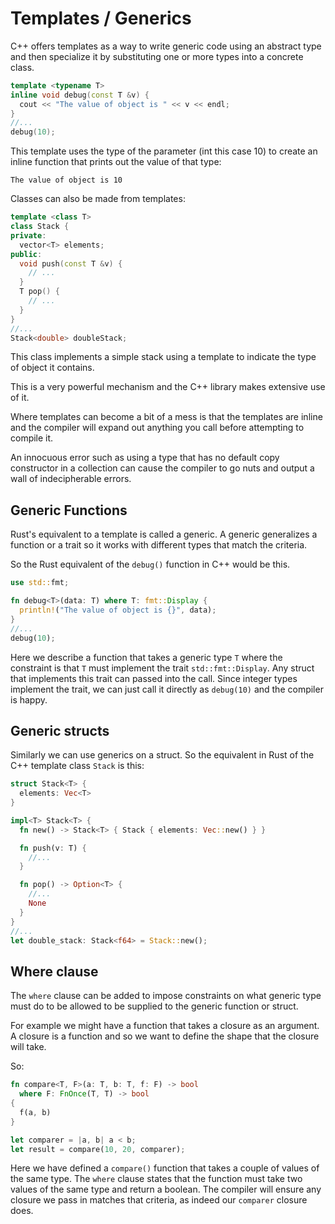 # Templates / Generics

C++ offers templates as a way to write generic code using an abstract type and then specialize it by substituting one or more types into a concrete class.

```c++
template <typename T>
inline void debug(const T &v) {
  cout << "The value of object is " << v << endl;
}
//...
debug(10);
```

This template uses the type of the parameter (int this case 10) to create an inline function that prints out the value of that type:

```
The value of object is 10
```

Classes can also be made from templates:

```c++
template <class T>
class Stack {
private:
  vector<T> elements;
public:
  void push(const T &v) {
    // ...
  }
  T pop() {
    // ...
  }
}
//...
Stack<double> doubleStack;
```

This class implements a simple stack using a template to indicate the type of object it contains.

This is a very powerful mechanism and the C++ library makes extensive use of it. 

Where templates can become a bit of a mess is that the templates are inline and the compiler will expand out anything you call before attempting to compile it. 

An innocuous error such as using a type that has no default copy constructor in a collection can cause the compiler to go nuts and output a wall of indecipherable errors. 

## Generic Functions

Rust's equivalent to a template is called a generic. A generic generalizes a function or a trait so it works with different types that match the criteria.

So the Rust equivalent of the `debug()` function in C++ would be this.

```rust
use std::fmt;

fn debug<T>(data: T) where T: fmt::Display {
  println!("The value of object is {}", data);
}
//...
debug(10);
```

Here we describe a function that takes a generic type `T` where the constraint is that `T` must implement the trait `std::fmt::Display`. Any struct that implements this trait can passed into the call. Since integer types implement the trait, we can just call it directly as `debug(10)` and the compiler is happy.

## Generic structs

Similarly we can use generics on a struct. So the equivalent in Rust of the C++ template class `Stack` is this:

```rust
struct Stack<T> {
  elements: Vec<T>
}

impl<T> Stack<T> {
  fn new() -> Stack<T> { Stack { elements: Vec::new() } }

  fn push(v: T) {
    //...
  }

  fn pop() -> Option<T> {
    //...
    None
  }
}
//...
let double_stack: Stack<f64> = Stack::new();
```

## Where clause

The `where` clause can be added to impose constraints on what generic type must do to be allowed to be supplied to the generic function or struct.

For example we might have a function that takes a closure as an argument. A closure is a function and so we want to define the shape that the closure will take.

So:

```rust
fn compare<T, F>(a: T, b: T, f: F) -> bool 
  where F: FnOnce(T, T) -> bool 
{
  f(a, b)
}

let comparer = |a, b| a < b;
let result = compare(10, 20, comparer);
```

Here we have defined a `compare()` function that takes a couple of values of the same type. The `where` clause states that the function must take two values of the same type and return a boolean. The compiler will ensure any closure we pass in matches that criteria, as indeed our `comparer` closure does.